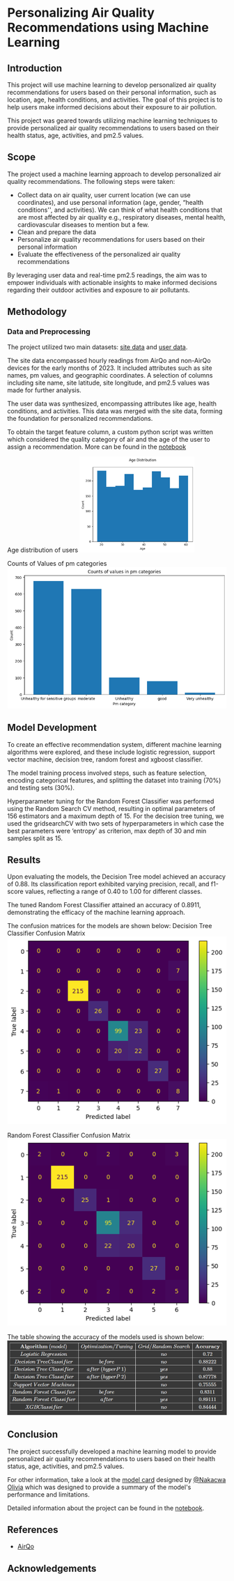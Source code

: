 # Personalizing Air Quality Recommendations using Machine Learning

## Introduction
This project will use machine learning to develop personalized air quality recommendations for users based on their personal information, such as location, age, health conditions, and activities. The goal of this project is to help users make informed decisions about their exposure to air pollution.

This project was geared towards utilizing machine learning techniques to provide personalized air quality recommendations to users based on their health status, age, activities, and pm2.5 values.


## Scope
The project used a machine learning approach to develop personalized air quality recommendations. The following steps were taken:
- Collect data on air quality, user current location (we can use coordinates), and use personal information (age, gender, “health conditions'', and activities). We can think of what health conditions that are most affected by air quality e.g., respiratory diseases, mental health, cardiovascular diseases to mention but a few. 
- Clean and prepare the data
- Personalize air quality recommendations for users based on their personal information
- Evaluate the effectiveness of the personalized air quality recommendations

By leveraging user data and real-time pm2.5 readings, the aim was to empower individuals with actionable insights to make informed decisions regarding their outdoor activities and exposure to air pollutants.


## Methodology
### Data and Preprocessing
The project utilized two main datasets: [site data](https://drive.google.com/file/d/1TNmOPc1K3zm3faejW9APzXfX5cRUrsGx/view?usp=sharing) and [user data](https://drive.google.com/file/d/1A4LDc3EsBbre0XdROTVjKt47PorT-L93/view?usp=sharing).

The site data encompassed hourly readings from AirQo and non-AirQo devices for the early months of 2023. 
It included attributes such as site names, pm values, and geographic coordinates. A selection of columns including site name, site latitude, site longitude, and pm2.5 values was made for further analysis.

The user data was synthesized, encompassing attributes like age, health conditions, and activities. This data was merged with the site data, forming the foundation for personalized recommendations.

To obtain the target feature column, a custom python script was written which considered the quality category of air and the age of the user to assign a recommendation. More can be found in the [notebook](https://colab.research.google.com/drive/1iKuH7mPeid2bq7V7U4c9Dx2HGGyloOtS?usp=sharing)

Age distribution of users
![age distribution](https://github.com/bruceMug/airquality_recommender/blob/main/static/images/age%20distribution.png)

Counts of Values of pm categories
![Air quality categories counts](https://github.com/bruceMug/airquality_recommender/blob/main/static/images/download%20(1).png)

## Model Development
To create an effective recommendation system, different machine learning algorithms were explored, and these include logistic regression, support vector machine, decision tree, random forest and xgboost classifier.

The model training process involved steps, such as feature selection, encoding categorical features, and splitting the dataset into training (70%) and testing sets (30%). 

Hyperparameter tuning for the Random Forest Classifier was performed using the Random Search CV method, resulting in optimal parameters of 156 estimators and a maximum depth of 15.
For the decision tree tuning, we used the gridsearchCV with two sets of hyperparameters in which case the best parameters were ‘entropy’ as criterion, max depth of 30 and min samples split as 15. 



## Results
Upon evaluating the models, the Decision Tree model achieved an accuracy of 0.88. Its classification report exhibited varying precision, recall, and f1-score values, reflecting a range of 0.40 to 1.00 for different classes. 

The tuned Random Forest Classifier attained an accuracy of 0.8911, demonstrating the efficacy of the machine learning approach.

The confusion matrices for the models are shown below:
Decision Tree Classifier Confusion Matrix
![decision tree confusion matrix](https://github.com/bruceMug/airquality_recommender/blob/main/static/images/decision%20tree.png)

Random Forest Classifier Confusion Matrix
![random forest confusion matrix](https://github.com/bruceMug/airquality_recommender/blob/main/static/images/randomforest.png)


The table showing the accuracy of the models used is shown below:
![model accuracy](https://github.com/bruceMug/airquality_recommender/blob/main/static/images/table_accuracy.png)


## Conclusion
The project successfully developed a machine learning model to provide personalized air quality recommendations to users based on their health status, age, activities, and pm2.5 values.

For other information, take a look at the [model card](https://docs.google.com/document/d/1Oxor2V4Yaw5SCR__KXTVcectO95SjayVmwq4pBr9ag0/edit?usp=sharing) designed by [@Nakacwa Olivia]() which was designed to provide a summary of the model's performance and limitations.

Detailed information about the project can be found in the [notebook](https://colab.research.google.com/drive/1iKuH7mPeid2bq7V7U4c9Dx2HGGyloOtS?usp=sharing).



## References
- [AirQo](https://airqo.net/)



## Acknowledgements

